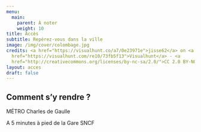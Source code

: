 ```yaml
---
menu:
  main:
    parent: À noter
    weight: 10
title: Accès
subtitle: Repérez-vous dans la ville
image: /img/cover/colombage.jpg
credits: <a href="https://visualhunt.co/a7/0e23971e">jisse62</a> on <a
  href="https://visualhunt.com/re10/73fb5f13">Visualhunt</a> - <a
  href="http://creativecommons.org/licenses/by-nc-sa/2.0/">CC 2.0 BY-NC-SA</a>
layout: acces
draft: false
---
```

## Comment s’y rendre ?

MÉTRO Charles de Gaulle

A 5 minutes à pied de la Gare SNCF